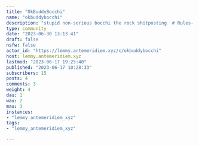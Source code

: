 ```yaml
---
title: "OkBuddyBocchi" 
name: "okbuddybocchi"
description: "stupid non-serious bocchi the rock shitposting  # Rules- Take fanart and discussion about the anime/manga over to [!bocchitherock@sopuli.xyz](https://sopuli.xyz/c/bocchitherock) instead  - Don't break the instance rules"
type: community
date: "2023-06-30 13:13:41"
draft: false
nsfw: false
actor_id: "https://lemmy.antemeridiem.xyz/c/okbuddybocchi"
host: lemmy.antemeridiem.xyz
lastmod: "2023-06-17 19:25:40"
published: "2023-06-17 10:28:33"
subscribers: 15
posts: 4
comments: 3
weight: 4
dau: 1
wau: 2
mau: 3
instances:
- "lemmy_antemeridiem_xyz"
tags: 
- "lemmy_antemeridiem_xyz"

---
```

